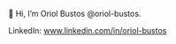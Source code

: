 👋 Hi, I’m Oriol Bustos @oriol-bustos.

LinkedIn: www.linkedin.com/in/oriol-bustos

<!---
oriol-bustos/oriol-bustos is a ✨ special ✨ repository because its `README.md` (this file) appears on your GitHub profile.
You can click the Preview link to take a look at your changes.
--->
